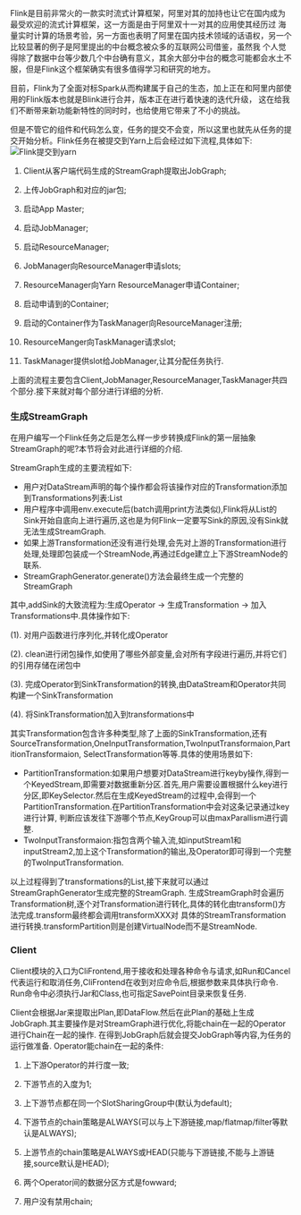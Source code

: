 Flink是目前非常火的一款实时流式计算框架，阿里对其的加持也让它在国内成为最受欢迎的流式计算框架，这一方面是由于阿里双十一对其的应用使其经历过
海量实时计算的场景考验，另一方面也表明了阿里在国内技术领域的话语权，另一个比较显著的例子是阿里提出的中台概念被众多的互联网公司借鉴，虽然我
个人觉得除了数据中台等少数几个中台确有意义，其余大部分中台的概念可能都会水土不服，但是Flink这个框架确实有很多值得学习和研究的地方。

目前，Flink为了全面对标Spark从而构建属于自己的生态，加上正在和阿里内部使用的Flink版本也就是Blink进行合并，版本正在进行着快速的迭代升级，
这在给我们不断带来新功能新特性的同时时，也给使用它带来了不小的挑战。

但是不管它的组件和代码怎么变，任务的提交不会变，所以这里也就先从任务的提交开始分析。Flink任务在被提交到Yarn上后会经过如下流程,具体如下:
![Flink提交到yarn](../assets/img/flinkyarnsubmit.png "Flink提交到yarn")

 1. Client从客户端代码生成的StreamGraph提取出JobGraph;

 2. 上传JobGraph和对应的jar包;

 3. 启动App Master;

 4. 启动JobManager;

 5. 启动ResourceManager;

 6. JobManager向ResourceManager申请slots;

 7. ResourceManager向Yarn ResourceManager申请Container;

 8. 启动申请到的Container;

 9. 启动的Container作为TaskManager向ResourceManager注册;

 10. ResourceManger向TaskManager请求slot;

 11. TaskManager提供slot给JobManager,让其分配任务执行.

 上面的流程主要包含Client,JobManager,ResourceManager,TaskManager共四个部分.接下来就对每个部分进行详细的分析.

### 生成StreamGraph

在用户编写一个Flink任务之后是怎么样一步步转换成Flink的第一层抽象StreamGraph的呢?本节将会对此进行详细的介绍.

StreamGraph生成的主要流程如下:

 * 用户对DataStream声明的每个操作都会将该操作对应的Transformation添加到Transformations列表:List
 * 用户程序中调用env.execute后(batch调用print方法类似),Flink将从List的Sink开始自底向上进行遍历,这也是为何Flink一定要写Sink的原因,没有Sink就无法生成StreamGraph.
 * 如果上游Transformation还没有进行处理,会先对上游的Transformation进行处理,处理即包装成一个StreamNode,再通过Edge建立上下游StreamNode的联系.
 * StreamGraphGenerator.generate()方法会最终生成一个完整的StreamGraph

 其中,addSink的大致流程为:生成Operator -> 生成Transformation -> 加入Transformations中.具体操作如下:

 (1). 对用户函数进行序列化,并转化成Operator

 (2). clean进行闭包操作,如使用了哪些外部变量,会对所有字段进行遍历,并将它们的引用存储在闭包中

 (3). 完成Operator到SinkTransformation的转换,由DataStream和Operator共同构建一个SinkTransformation

 (4). 将SinkTransformation加入到transformations中

其实Transformation包含许多种类型,除了上面的SinkTransformation,还有SourceTransformation,OneInputTransformation,TwoInputTransformaion,PartitionTransformaion,
SelectTransformation等等.具体的使用场景如下:

 * PartitionTransformation:如果用户想要对DataStream进行keyby操作,得到一个KeyedStream,即需要对数据重新分区.首先,用户需要设置根据什么key进行
   分区,即KeySelector.然后在生成KeyedStream的过程中,会得到一个PartitionTransformation.在PartitionTransformation中会对这条记录通过key进行计算,
   判断应该发往下游哪个节点,KeyGroup可以由maxParallism进行调整.
 * TwoInputTransformaion:指包含两个输入流,如inputStream1和inputStream2,加上这个Transformation的输出,及Operator即可得到一个完整的TwoInputTransformation.

以上过程得到了transformations的List,接下来就可以通过StreamGraphGenerator生成完整的StreamGraph.
生成StreamGraph时会遍历Transformation树,逐个对Transformation进行转化,具体的转化由transform()方法完成.transform最终都会调用transformXXX对
具体的StreamTransformation进行转换.transformPartition则是创建VirtualNode而不是StreamNode.


### Client

Client模块的入口为CliFrontend,用于接收和处理各种命令与请求,如Run和Cancel代表运行和取消任务,CliFrontend在收到对应命令后,根据参数来具体执行命令.
Run命令中必须执行Jar和Class,也可指定SavePoint目录来恢复任务.

Client会根据Jar来提取出Plan,即DataFlow.然后在此Plan的基础上生成JobGraph.其主要操作是对StreamGraph进行优化,将能chain在一起的Operator进行Chain在一起的操作.
在得到JobGraph后就会提交JobGraph等内容,为任务的运行做准备.
Operator能chain在一起的条件:

 1. 上下游Operator的并行度一致;

 2. 下游节点的入度为1;

 3. 上下游节点都在同一个SlotSharingGroup中(默认为default);

 4. 下游节点的chain策略是ALWAYS(可以与上下游链接,map/flatmap/filter等默认是ALWAYS);

 5. 上游节点的chain策略是ALWAYS或HEAD(只能与下游链接,不能与上游链接,source默认是HEAD);

 6. 两个Operator间的数据分区方式是fowward;

 7. 用户没有禁用chain;